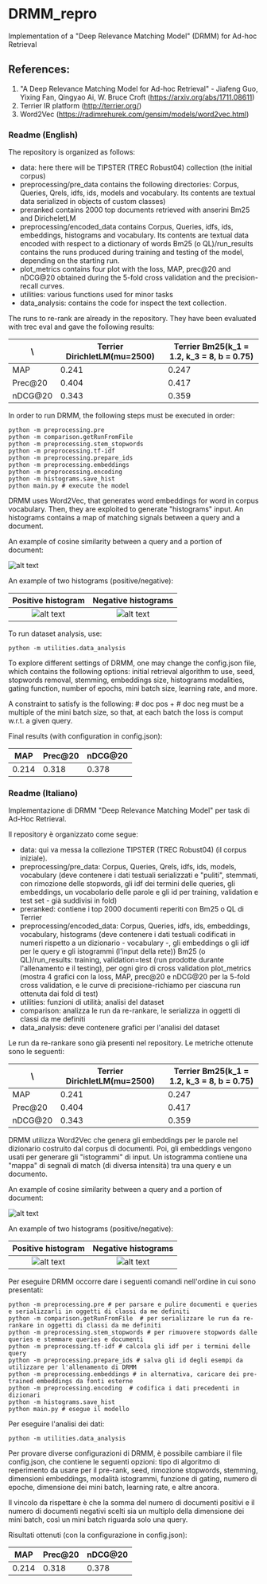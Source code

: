 # DRMM_repro
Implementation of a "Deep Relevance Matching Model" (DRMM) for Ad-hoc Retrieval
## References:
1. "A Deep Relevance Matching Model for Ad-hoc Retrieval" - Jiafeng Guo, Yixing Fan, Qingyao Ai, W. Bruce Croft (https://arxiv.org/abs/1711.08611)
2. Terrier IR platform (http://terrier.org/)
3. Word2Vec (https://radimrehurek.com/gensim/models/word2vec.html)

### Readme (English)

The repository is organized as follows:

- data: here there will be TIPSTER (TREC Robust04) collection (the initial corpus)
- preprocessing/pre_data contains the following directories: Corpus, Queries, Qrels, idfs, ids, models and vocabulary. Its contents are textual data serialized in objects of custom classes)
- preranked contains 2000 top documents retrieved with anserini Bm25 and DiricheletLM
- preprocessing/encoded_data contains Corpus, Queries, idfs, ids, embeddings, histograms and vocabulary. Its contents are textual data encoded with respect to a dictionary of words
Bm25 (o QL)/run_results contains the runs produced during training and testing of the model, depending on the starting run.
- plot_metrics contains four plot with the loss, MAP, prec@20 and nDCG@20 obtained during the 5-fold cross validation and the precision-recall curves.
- utilities: various functions used for minor tasks
- data_analysis: contains the code for inspect the text collection.

The runs to re-rank are already in the repository. They have been evaluated with trec eval and gave the following results:


\ | Terrier DirichletLM(mu=2500) | Terrier Bm25(k_1 = 1.2, k_3 = 8, b = 0.75)
--------------------------|--------------------------|--------------------------
MAP| 0.241 | 0.247
Prec@20| 0.404 | 0.417
nDCG@20| 0.343 | 0.359

In order to run DRMM, the following steps must be executed in order:

```
python -m preprocessing.pre
python -m comparison.getRunFromFile
python -m preprocessing.stem_stopwords
python -m preprocessing.tf-idf
python -m preprocessing.prepare_ids
python -m preprocessing.embeddings
python -m preprocessing.encoding
python -m histograms.save_hist
python main.py # execute the model
```

DRMM uses Word2Vec, that generates word embeddings for word in corpus vocabulary. Then, they are exploited to generate "histograms" input. An histograms contains a map of matching signals between a query and a document.

An example of cosine similarity between a query and a portion of document:

![alt text](https://github.com/EmanueleC/MasterThesis/blob/master/res/img/cos_sim_sample.png)

An example of two histograms (positive/negative):

Positive histogram             |  Negative histograms
:-------------------------:|:-------------------------:
![alt text](https://github.com/EmanueleC/MasterThesis/blob/master/res/img/positive_ch.png)  |  ![alt text](https://github.com/EmanueleC/MasterThesis/blob/master/res/img/negative_ch.png)

To run dataset analysis, use:

```
python -m utilities.data_analysis
```

To explore different settings of DRMM, one may change the config.json file, which contains the following options: initial retrieval algorithm to use, seed, stopwords removal, stemming, embeddings size, histograms modalities, gating function, number of epochs, mini batch size, learning rate, and more.

A constraint to satisfy is the following: # doc pos + # doc neg must be a multiple of the mini batch size, so that, at each batch the loss is comput w.r.t. a given query.

Final results (with configuration in config.json):

MAP | Prec@20 | nDCG@20
--------------------------|--------------------------|--------------------------
0.214| 0.318| 0.378

### Readme (Italiano)

Implementazione di DRMM "Deep Relevance Matching Model" per task di Ad-Hoc Retrieval.

Il repository è organizzato come segue:

- data: qui va messa la collezione TIPSTER (TREC Robust04) (il corpus iniziale).
- preprocessing/pre_data: Corpus, Queries, Qrels, idfs, ids, models, vocabulary (deve contenere i dati testuali serializzati e "puliti", stemmati, con rimozione delle stopwords, gli idf dei termini delle queries, gli embeddings, un vocabolario delle parole e gli id per training, validation e test set - già suddivisi in fold)
- preranked: contiene i top 2000 documenti reperiti con Bm25 o QL di Terrier
- preprocessing/encoded_data: Corpus, Queries, idfs, ids, embeddings, vocabulary, histograms (deve contenere i dati testuali codificati in numeri rispetto a un dizionario - vocabulary -, gli embeddings o gli idf per le query e gli istogrammi (l'input della rete))
Bm25 (o QL)/run_results: training, validation=test (run prodotte durante l'allenamento e il testing), per ogni giro di cross validation
plot_metrics (mostra 4 grafici con la loss, MAP, prec@20 e nDCG@20 per la 5-fold cross validation, e le curve di precisione-richiamo per ciascuna run ottenuta dai fold di test)
- utilities: funzioni di utilità; analisi del dataset
- comparison: analizza le run da re-rankare, le serializza in oggetti di classi da me definiti
- data_analysis: deve contenere grafici per l'analisi del dataset

Le run da re-rankare sono già presenti nel repository. Le metriche ottenute sono le seguenti:

\ | Terrier DirichletLM(mu=2500) | Terrier Bm25(k_1 = 1.2, k_3 = 8, b = 0.75)
--------------------------|--------------------------|--------------------------
MAP| 0.241 | 0.247
Prec@20| 0.404 | 0.417
nDCG@20| 0.343 | 0.359


DRMM utilizza Word2Vec che genera gli embeddings per le parole nel dizionario costruito dal corpus di documenti. Poi, gli embeddings vengono usati per generare gli "istogrammi" di input. Un istogramma contiene una "mappa" di segnali di match (di diversa intensità) tra una query e un documento.

An example of cosine similarity between a query and a portion of document:

![alt text](https://github.com/EmanueleC/MasterThesis/blob/master/res/img/cos_sim_sample.png)

An example of two histograms (positive/negative):

Positive histogram             |  Negative histograms
:-------------------------:|:-------------------------:
![alt text](https://github.com/EmanueleC/MasterThesis/blob/master/res/img/positive_ch.png)  |  ![alt text](https://github.com/EmanueleC/MasterThesis/blob/master/res/img/negative_ch.png)

Per eseguire DRMM occorre dare i seguenti comandi nell'ordine in cui sono presentati:

```
python -m preprocessing.pre # per parsare e pulire documenti e queries e serializzarli in oggetti di classi da me definiti
python -m comparison.getRunFromFile  # per serializzare le run da re-rankare in oggetti di classi da me definiti
python -m preprocessing.stem_stopwords # per rimuovere stopwords dalle queries e stemmare queries e documenti
python -m preprocessing.tf-idf # calcola gli idf per i termini delle query
python -m preprocessing.prepare_ids # salva gli id degli esempi da utilizzare per l'allenamento di DRMM
python -m preprocessing.embeddings # in alternativa, caricare dei pre-trained embeddings da fonti esterne
python -m preprocessing.encoding  # codifica i dati precedenti in dizionari
python -m histograms.save_hist
python main.py # esegue il modello
```

Per eseguire l'analisi dei dati:

```
python -m utilities.data_analysis
```

Per provare diverse configurazioni di DRMM, è possibile cambiare il file config.json, che contiene le seguenti opzioni: tipo di algoritmo di reperimento da usare per il pre-rank, seed, rimozione stopwords, stemming, dimensioni embeddings, modalità istogrammi, funzione di gating, numero di epoche, dimensione dei mini batch, learning rate, e altre ancora.

Il vincolo da rispettare è che la somma del numero di documenti positivi e il numero di documenti negativi scelti sia un multiplo della dimensione dei mini batch, così un mini batch riguarda solo una query.

Risultati ottenuti (con la configurazione in config.json):

MAP | Prec@20 | nDCG@20
--------------------------|--------------------------|--------------------------
0.214| 0.318| 0.378
